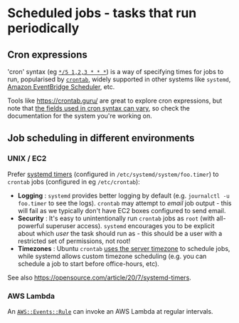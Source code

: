 # Scheduled jobs - tasks that run periodically

## Cron expressions

'cron' syntax (eg [`*/5 1,2,3 * * *`](https://crontab.guru/#*/5_1,2,3_*_*_*)) is a way of specifying times for jobs to run, popularised by [`crontab`](https://en.wikipedia.org/wiki/Cron#Overview), widely supported in other systems like `systemd`, [Amazon EventBridge Scheduler](https://docs.aws.amazon.com/scheduler/latest/UserGuide/schedule-types.html#cron-based), etc.

Tools like https://crontab.guru/ are great to explore cron expressions, but note that [the fields used in cron syntax can vary](https://github.com/guardian/ophan-geoip-db-refresher/pull/3#discussion_r638614229), so check the documentation for the system you're working on.

## Job scheduling in different environments

### UNIX / EC2

Prefer [systemd timers](https://askubuntu.com/a/1051208/17211) (configured in `/etc/systemd/system/foo.timer`) to `crontab` jobs (configured in eg `/etc/crontab`):

* **Logging** : `systemd` provides better logging by default (e.g. `journalctl -u foo.timer` to see the logs). `crontab` may attempt to _email_ job output - this will fail as we typically don't have EC2 boxes configured to send email.
* **Security** : It's easy to unintentionally run `crontab` jobs as `root` (with all-powerful superuser access). `systemd` encourages you to be explicit about which _user_ the task should run as - this should be a user with a restricted set of permissions, not root!
* **Timezones** : Ubuntu `crontab` [uses the server timezone](https://github.com/guardian/deploy-tools-platform/pull/533) to schedule jobs, while systemd allows custom timezone scheduling (e.g. you can schedule a job to start before office-hours, etc).

See also https://opensource.com/article/20/7/systemd-timers.

### AWS Lambda

An [`AWS::Events::Rule`](https://docs.aws.amazon.com/AWSCloudFormation/latest/UserGuide/aws-resource-events-rule.html) can invoke an AWS Lambda at regular intervals.
